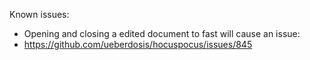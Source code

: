 Known issues:
- Opening and closing a edited document to fast will cause an issue: 
- https://github.com/ueberdosis/hocuspocus/issues/845